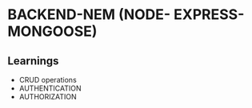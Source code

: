 # BACKEND-NEM (NODE- EXPRESS-MONGOOSE)
##   Learnings
  - CRUD operations
  - AUTHENTICATION
  - AUTHORIZATION
